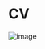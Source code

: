 # CV
![image](https://user-images.githubusercontent.com/93881127/197022986-ac9e2f8e-fc09-48bf-bfd1-cce0f07d6957.png)
